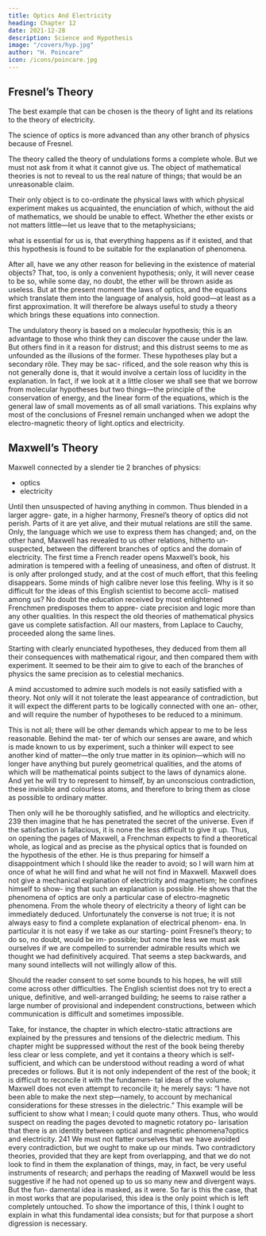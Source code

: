 ```yaml
---
title: Optics And Electricity
heading: Chapter 12
date: 2021-12-28
description: Science and Hypothesis
image: "/covers/hyp.jpg"
author: "H. Poincare"
icon: /icons/poincare.jpg
---
```



## Fresnel’s Theory

The best example that can be chosen is the theory of light and its relations to the theory of electricity. 

The science of optics is more advanced than any other branch of physics because of Fresnel. 

The theory called the theory of undulations forms a complete whole. But we must not ask from it what it cannot give us. The object of mathematical theories is not to reveal to us the real nature
of things; that would be an unreasonable claim. 

Their only object is to co-ordinate the physical laws with which
physical experiment makes us acquainted, the enunciation of which, without the aid of mathematics, we should be unable to effect. Whether the ether exists or not matters little—let us leave that to the metaphysicians; 

what is essential for us is, that everything happens as if it existed, and that this hypothesis is found to be suitable for the explanation of phenomena. 

After all, have we any other reason for believing in the existence of material objects? That, too, is only a convenient hypothesis; only, it will never cease to be so, while some day, no doubt, the
ether will be thrown aside as useless.
But at the present moment the laws of optics, and
the equations which translate them into the language of
analysis, hold good—at least as a first approximation. It
will therefore be always useful to study a theory which
brings these equations into connection.

The undulatory theory is based on a molecular hypothesis; this is an advantage to those who think they can discover the cause under the law. But others find
in it a reason for distrust; and this distrust seems to
me as unfounded as the illusions of the former. These
hypotheses play but a secondary rôle. They may be sac-
rificed, and the sole reason why this is not generally done
is, that it would involve a certain loss of lucidity in the
explanation. In fact, if we look at it a little closer we
shall see that we borrow from molecular hypotheses but
two things—the principle of the conservation of energy,
and the linear form of the equations, which is the general
law of small movements as of all small variations. This
explains why most of the conclusions of Fresnel remain
unchanged when we adopt the electro-magnetic theory of
light.optics and electricity.

## Maxwell’s Theory

Maxwell connected by a slender tie 2 branches of physics:
- optics
- electricity

Until then unsuspected of having
anything in common. Thus blended in a larger aggre-
gate, in a higher harmony, Fresnel’s theory of optics did
not perish. Parts of it are yet alive, and their mutual
relations are still the same. Only, the language which we
use to express them has changed; and, on the other hand,
Maxwell has revealed to us other relations, hitherto un-
suspected, between the different branches of optics and
the domain of electricity.
The first time a French reader opens Maxwell’s book,
his admiration is tempered with a feeling of uneasiness,
and often of distrust.
It is only after prolonged study, and at the cost of
much effort, that this feeling disappears. Some minds of
high calibre never lose this feeling. Why is it so difficult
for the ideas of this English scientist to become accli-
matised among us? No doubt the education received by
most enlightened Frenchmen predisposes them to appre-
ciate precision and logic more than any other qualities. In
this respect the old theories of mathematical physics gave
us complete satisfaction. All our masters, from Laplace
to Cauchy, proceeded along the same lines. 

Starting with clearly enunciated hypotheses, they deduced from them all their consequences with mathematical rigour,
and then compared them with experiment. It seemed to be their aim to give to each of the branches of physics
the same precision as to celestial mechanics.

A mind accustomed to admire such models is not easily satisfied with a theory. Not only will it not tolerate
the least appearance of contradiction, but it will expect
the different parts to be logically connected with one an-
other, and will require the number of hypotheses to be
reduced to a minimum.

This is not all; there will be other demands which appear to me to be less reasonable. Behind the mat-
ter of which our senses are aware, and which is made
known to us by experiment, such a thinker will expect to
see another kind of matter—the only true matter in its
opinion—which will no longer have anything but purely
geometrical qualities, and the atoms of which will be
mathematical points subject to the laws of dynamics
alone. And yet he will try to represent to himself, by an
unconscious contradiction, these invisible and colourless
atoms, and therefore to bring them as close as possible
to ordinary matter.

Then only will he be thoroughly satisfied, and he willoptics and electricity.
239
then imagine that he has penetrated the secret of the
universe. Even if the satisfaction is fallacious, it is none
the less difficult to give it up. Thus, on opening the pages
of Maxwell, a Frenchman expects to find a theoretical
whole, as logical and as precise as the physical optics that
is founded on the hypothesis of the ether. He is thus
preparing for himself a disappointment which I should
like the reader to avoid; so I will warn him at once of
what he will find and what he will not find in Maxwell.
Maxwell does not give a mechanical explanation of
electricity and magnetism; he confines himself to show-
ing that such an explanation is possible. He shows that
the phenomena of optics are only a particular case of
electro-magnetic phenomena. From the whole theory of
electricity a theory of light can be immediately deduced.
Unfortunately the converse is not true; it is not always
easy to find a complete explanation of electrical phenom-
ena. In particular it is not easy if we take as our starting-
point Fresnel’s theory; to do so, no doubt, would be im-
possible; but none the less we must ask ourselves if we
are compelled to surrender admirable results which we
thought we had definitively acquired. That seems a step
backwards, and many sound intellects will not willingly
allow of this.

Should the reader consent to set some bounds to his hopes, he will still come across other difficulties.
The English scientist does not try to erect a unique,
definitive, and well-arranged building; he seems to raise
rather a large number of provisional and independent
constructions, between which communication is difficult and sometimes impossible. 

Take, for instance, the
chapter in which electro-static attractions are explained
by the pressures and tensions of the dielectric medium.
This chapter might be suppressed without the rest of the
book being thereby less clear or less complete, and yet it
contains a theory which is self-sufficient, and which can
be understood without reading a word of what precedes
or follows. But it is not only independent of the rest of
the book; it is difficult to reconcile it with the fundamen-
tal ideas of the volume. Maxwell does not even attempt
to reconcile it; he merely says: “I have not been able to
make the next step—namely, to account by mechanical
considerations for these stresses in the dielectric.”
This example will be sufficient to show what I mean;
I could quote many others. Thus, who would suspect
on reading the pages devoted to magnetic rotatory po-
larisation that there is an identity between optical and
magnetic phenomena?optics and electricity.
241
We must not flatter ourselves that we have avoided
every contradiction, but we ought to make up our minds.
Two contradictory theories, provided that they are kept
from overlapping, and that we do not look to find in
them the explanation of things, may, in fact, be very
useful instruments of research; and perhaps the reading
of Maxwell would be less suggestive if he had not opened
up to us so many new and divergent ways. But the fun-
damental idea is masked, as it were. So far is this the
case, that in most works that are popularised, this idea
is the only point which is left completely untouched. To
show the importance of this, I think I ought to explain in
what this fundamental idea consists; but for that purpose
a short digression is necessary.

